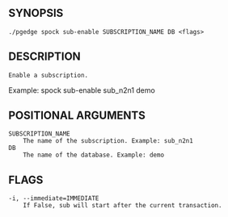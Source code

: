 
## SYNOPSIS
    ./pgedge spock sub-enable SUBSCRIPTION_NAME DB <flags>

## DESCRIPTION
    Enable a subscription. 

Example: spock sub-enable sub_n2n1 demo

## POSITIONAL ARGUMENTS
    SUBSCRIPTION_NAME
        The name of the subscription. Example: sub_n2n1
    DB
        The name of the database. Example: demo

## FLAGS
    -i, --immediate=IMMEDIATE
        If False, sub will start after the current transaction.
    
